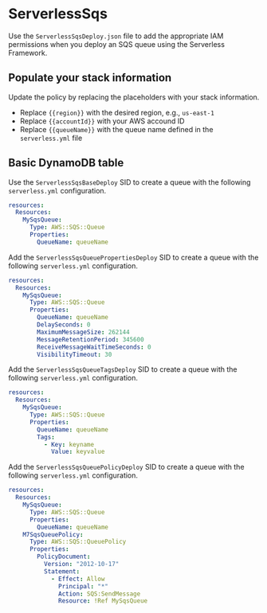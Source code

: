 # ServerlessSqs

Use the `ServerlessSqsDeploy.json` file to add the appropriate IAM permissions when you deploy an SQS queue using the Serverless Framework.

## Populate your stack information

Update the policy by replacing the placeholders with your stack information.

- Replace `{{region}}` with the desired region, e.g., `us-east-1`
- Replace `{{accountId}}` with your AWS accound ID
- Replace `{{queueName}}` with the queue name defined in the `serverless.yml` file

## Basic DynamoDB table

Use the `ServerlessSqsBaseDeploy` SID to create a queue with the following `serverless.yml` configuration.

```yaml
resources:
  Resources:
    MySqsQueue:
      Type: AWS::SQS::Queue
      Properties:
        QueueName: queueName
```

Add the `ServerlessSqsQueuePropertiesDeploy` SID to create a queue with the following `serverless.yml` configuration.

```yaml
resources:
  Resources:
    MySqsQueue:
      Type: AWS::SQS::Queue
      Properties:
        QueueName: queueName
        DelaySeconds: 0
        MaximumMessageSize: 262144
        MessageRetentionPeriod: 345600
        ReceiveMessageWaitTimeSeconds: 0
        VisibilityTimeout: 30
```

Add the `ServerlessSqsQueueTagsDeploy` SID to create a queue with the following `serverless.yml` configuration.

```yaml
resources:
  Resources:
    MySqsQueue:
      Type: AWS::SQS::Queue
      Properties:
        QueueName: queueName
        Tags:
          - Key: keyname
            Value: keyvalue
```

Add the `ServerlessSqsQueuePolicyDeploy` SID to create a queue with the following `serverless.yml` configuration.

```yaml
resources:
  Resources:
    MySqsQueue:
      Type: AWS::SQS::Queue
      Properties:
        QueueName: queueName
    M7SqsQueuePolicy:
      Type: AWS::SQS::QueuePolicy
      Properties: 
        PolicyDocument:
          Version: "2012-10-17"
          Statement:
            - Effect: Allow
              Principal: "*"
              Action: SQS:SendMessage
              Resource: !Ref MySqsQueue
```
